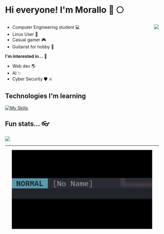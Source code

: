 # Hi everyone!  I'm Morallo 🌊 🌕

<a href="https://github.com/Morall0">
  <img align="right" height=250 src="https://avatars.githubusercontent.com/u/83356037?v=4" />
</a>

- Computer Engineering student    :computer:
- Linux User    :penguin:
- Casual gamer    :video_game:
- Guitarist for hobby    :guitar:

**I'm interested in...**     :thinking:
- Web dev    🌎
- AI    ✨
- Cyber Security    🛡️ ⚔️

## Technologies I'm learning
[![My Skills](https://skillicons.dev/icons?i=linux,c,git,github,vim,html,javascript,css,php,mysql,nodejs,angular,mongodb,firebase,svelte,java,python,bash,obsidian,vscode,docker,md,latex&perline=6)](https://skillicons.dev)

## Fun stats...   👓
<a href="https://github.com/anuraghazra/github-readme-stats">
  <img align="center" src="https://github-readme-stats.vercel.app/api/top-langs/?username=Morall0&hide=scss,css,less&langs_count=8&theme=onedark&hide_border=true&card_width=320" />
</a>

---

<p align="center">
  <img src="gif/bye_vim.gif"  width="460" />
</p> 
